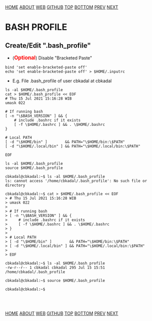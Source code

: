 ---
---

[HOME](index.md)
[ABOUT](README.md)
[WEB](https://osp4diss.vlsm.org/)
[GITHUB](/https://github.com/os2xx/osp4diss)
[TOP](#)
[BOTTOM](#endofpage)
[PREV](osp-105.md)
[NEXT](osp-107.md)


# BASH PROFILE

## Create/Edit  "**.bash_profile**"

* (<span style="color:red; font-weight:bold; font-size:larger;">Optional</span>) Disable "Bracketed Paste"

```
bind 'set enable-bracketed-paste off'
echo 'set enable-bracketed-paste off' > $HOME/.inputrc

```

* E.g.  File .bash_profile of user cbkadal at cbkadal

```
ls -al $HOME/.bash_profile
cat > $HOME/.bash_profile << EOF
# Thu 15 Jul 2021 15:16:28 WIB
umask 022

# If running bash
[ -n "\$BASH_VERSION" ] && {
    # include .bashrc if it exists
    [ -f \$HOME/.bashrc ] && . \$HOME/.bashrc
}

# Local PATH
[ -d "\$HOME/bin" ]        && PATH="\$HOME/bin:\$PATH"
[ -d "\$HOME/.local/bin" ] && PATH="\$HOME/.local/bin:\$PATH"

EOF

ls -al $HOME/.bash_profile
source $HOME/.bash_profile

```

```
cbkadal@cbkadal:~$ ls -al $HOME/.bash_profile
ls: cannot access '/home/cbkadal/.bash_profile': No such file or directory

cbkadal@cbkadal:~$ cat > $HOME/.bash_profile << EOF
> # Thu 15 Jul 2021 15:16:28 WIB
> umask 022
> 
> # If running bash
> [ -n "\$BASH_VERSION" ] && {
>     # include .bashrc if it exists
>     [ -f \$HOME/.bashrc ] && . \$HOME/.bashrc
> }
> 
> # Local PATH
> [ -d "\$HOME/bin" ]        && PATH="\$HOME/bin:\$PATH"
> [ -d "\$HOME/.local/bin" ] && PATH="\$HOME/.local/bin:\$PATH"
> 
> EOF

cbkadal@cbkadal:~$ ls -al $HOME/.bash_profile
-rw-r--r-- 1 cbkadal cbkadal 295 Jul 15 15:51 /home/cbkadal/.bash_profile

cbkadal@cbkadal:~$ source $HOME/.bash_profile

cbkadal@cbkadal:~$

```

<br id="endofpage"><br>

[HOME](index.md)
[ABOUT](README.md)
[WEB](https://osp4diss.vlsm.org/)
[GITHUB](/https://github.com/os2xx/osp4diss)
[TOP](#)
[BOTTOM](#endofpage)
[PREV](osp-105.md)
[NEXT](osp-107.md)
<br>

